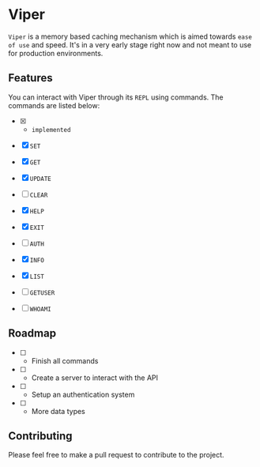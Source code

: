 # Viper

`Viper` is a memory based caching mechanism which is aimed towards `ease of use` and speed. It's in a very early stage right now and not meant to use for production environments.

## Features

You can interact with Viper through its `REPL` using commands. The commands are listed below:

-   [x] -   `implemented`

-   [x] `SET`
-   [x] `GET`
-   [x] `UPDATE`
-   [ ] `CLEAR`
-   [x] `HELP`
-   [x] `EXIT`
-   [ ] `AUTH`
-   [x] `INFO`
-   [x] `LIST`
-   [ ] `GETUSER`
-   [ ] `WHOAMI`

## Roadmap

-   [ ] -   Finish all commands
-   [ ] -   Create a server to interact with the API
-   [ ] -   Setup an authentication system
-   [ ] -   More data types

## Contributing

Please feel free to make a pull request to contribute to the project.
